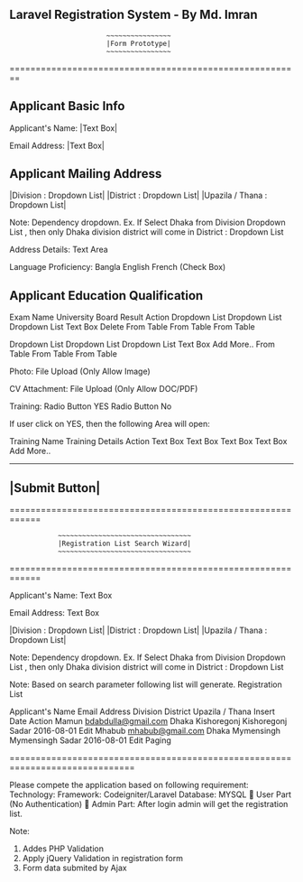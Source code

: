 Laravel Registration System - By Md. Imran
-----------------------------------

							~~~~~~~~~~~~~~~~
							|Form Prototype|
							~~~~~~~~~~~~~~~~
========================================================

Applicant Basic Info
---------------------
Applicant's Name:	|Text Box|

Email Address:	|Text Box|

Applicant Mailing Address
---------------------------
|Division : Dropdown List|       |District : Dropdown List|          |Upazila / Thana : Dropdown List|

Note: Dependency dropdown. Ex. If Select Dhaka from Division Dropdown List  , then only Dhaka division district will come in District : Dropdown List         
      
Address Details:	Text Area

Language Proficiency: 	Bangla  English French  (Check Box)

Applicant Education Qualification
----------------------------------
Exam Name	          University 	      Board	         Result	          Action
Dropdown List        Dropdown List     Dropdown List  	Text Box          Delete
From Table            From Table         From Table

Dropdown List        Dropdown List     Dropdown List     Text Box        Add More..
From Table            From Table         From Table


Photo:	File Upload (Only Allow Image)

CV Attachment:	File Upload (Only Allow DOC/PDF)



Training:	Radio Button YES      Radio Button No

If user click on YES, then the following  Area will open:

Training Name	Training Details	Action
Text Box	       Text Box	
Text Box	       Text Box	       Add More..

---------------
|Submit Button|
---------------

============================================================

				~~~~~~~~~~~~~~~~~~~~~~~~~~~~~~~~~
				|Registration List Search Wizard|
				~~~~~~~~~~~~~~~~~~~~~~~~~~~~~~~~~
============================================================

Applicant's Name:	Text Box

Email Address:	Text Box

|Division : Dropdown List|      |District : Dropdown List|   |Upazila / Thana : Dropdown List|

Note: Dependency dropdown. Ex. If Select Dhaka from Division Dropdown List  , then only Dhaka division district will come in District : Dropdown List         


Note: Based on search parameter following list will generate.
Registration List

Applicant's Name	Email Address	Division	District 	Upazila / Thana	Insert Date	Action
Mamun	        bdabdulla@gmail.com	Dhaka	Kishoregonj	Kishoregonj  Sadar	2016-08-01	Edit
Mhabub	        mhabub@gmail.com	Dhaka	Mymensingh	Mymensingh Sadar	2016-08-01	Edit
Paging

==============================================================================


Please compete the application based on following requirement:
Technology: 
Framework: Codeigniter/Laravel
Database: MYSQL
	User Part (No Authentication)
	Admin Part:  After login admin will get the registration list.




Note: 
1.	Addes PHP Validation
2.	Apply jQuery Validation in registration form
3.	Form data submited by Ajax
